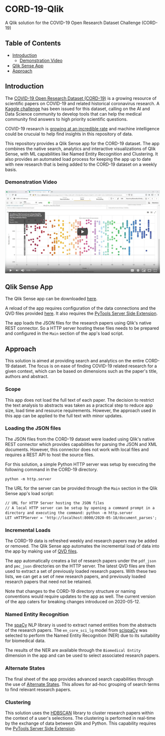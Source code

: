 # CORD-19-Qlik
A Qlik solution for the COVID-19 Open Research Dataset Challenge (CORD-19)

## Table of Contents

- [Introduction](#introduction)
    - [Demonstration Video](#demonstration-video)
- [Qlik Sense App](#qlik-sense-app)
- [Approach](#approach)

## Introduction
The [COVID-19 Open Research Dataset (CORD-19)](https://www.semanticscholar.org/cord19) is a growing resource of scientific papers on COVID-19 and related historical coronavirus research. A [Kaggle challenge](https://www.kaggle.com/allen-institute-for-ai/CORD-19-research-challenge) has been issued for this dataset, calling on the AI and Data Science community to develop tools that can help the medical community find answers to high priority scientific questions. 

COVID-19 research is [growing at an incredible rate](https://www.sciencemag.org/news/2020/05/scientists-are-drowning-covid-19-papers-can-new-tools-keep-them-afloat) and machine intelligence could be crucuial to help find insights in this repository of data.

This repository provides a Qlik Sense app for the CORD-19 dataset. The app combines the native search, analytics and interactive visualizations of Qlik Sense, with ML capabilities like Named Entity Recognition and Clustering. It also provides an automated load process for keeping the app up to date with new research that is being added to the CORD-19 dataset on a weekly basis.

### Demonstration Video
[![Demonstration Video](images/YouTube-Thumb-01.png)](https://youtu.be/5fYWgglx84M)

## Qlik Sense App
The Qlik Sense app can be downloaded [here](app/CORD-19-Challenge.qvf). 

A reload of the app requires configuration of the data connections and the QVD files provided [here](data). It also requires the [PyTools Server Side Extension](https://github.com/nabeel-oz/qlik-py-tools). 

The app loads the JSON files for the research papers using Qlik's native REST connector. So a HTTP server hosting these files needs to be prepared and configured in the `Main` section of the app's load script.

## Approach
This solution is aimed at providing search and analytics on the entire CORD-19 dataset. The focus is on ease of finding COVID-19 related research for a given context, which can be based on dimensions such as the paper's title, authors and abstract. 

### Scope
This app does not load the full text of each paper. The decision to restrict the text analysis to abstracts was taken as a practical step to reduce app size, load time and resource requirements. However, the approach used in this app can be applied to the full text with minor updates.

### Loading the JSON files
The JSON files from the CORD-19 dataset were loaded using Qlik's native REST connector which provides capabilities for parsing the JSON and XML documents. However, this connector does not work with local files and requires a REST API to host the source files. 

For this solution, a simple Python HTTP server was setup by executing the following command in the CORD-19 directory.
```
python -m http.server
```

The URL for the server can be provided through the `Main` section in the Qlik Sense app's load script:
```
// URL for HTTP Server hosting the JSON files
// A local HTTP server can be setup by opening a command prompt in a directory and executing the command: python -m http.server
LET vHTTPServer = 'http://localhost:8000/2020-05-18/document_parses';
```

### Incremental Loads
The CORD-19 data is refreshed weekly and research papers may be added or removed. The Qlik Sense app automates the incremental load of data into the app by making use of [QVD files](https://help.qlik.com/en-US/sense/April2020/Subsystems/Hub/Content/Sense_Hub/Scripting/work-with-QVD-files.htm).

The app automatically creates a list of research papers under the `pdf_json` and `pmc_json` directories on the HTTP server. The latest QVD files are then used to extract a set of previously loaded research papers. With these two lists, we can get a set of new research papers, and previously loaded research papers that need not be retained.

Note that changes to the CORD-19 directory structure or naming conventions would require updates to the app as well. The current version of the app caters for breaking changes introduced on 2020-05-12.

### Named Entity Recognition
The [spaCy](https://spacy.io/) NLP library is used to extract named entities from the abstracts of the research papers. The `en_core_sci_lg` model from [scispaCy](https://allenai.github.io/scispacy/) was selected to perform the Named Entity Recognition (NER) due to its suitability for biomedical data.

The results of the NER are available through the `Biomedical Entity` dimension in the app and can be used to select associated research papers.

### Alternate States
The final sheet of the app provides advanced search capabilities through the use of [Alternate States](https://help.qlik.com/en-US/sense/April2020/Subsystems/Hub/Content/Sense_Hub/Visualizations/alternate-states-comparative-analysis.htm). This allows for ad-hoc grouping of search terms to find relevant research papers. 

### Clustering
This solution uses the [HDBSCAN](https://hdbscan.readthedocs.io/en/latest/) library to cluster research papers within the context of a user's selections. The clustering is performed in real-time by the exchange of data between Qlik and Python. This capability requires the [PyTools Server Side Extension](https://github.com/nabeel-oz/qlik-py-tools).
